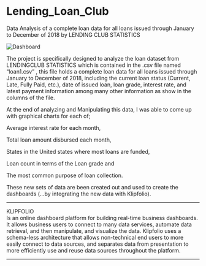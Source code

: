 # Lending_Loan_Club
Data Analysis of a complete loan data for all loans issued through January to December of 2018 by LENDING CLUB STATISTICS

![Dashboard](https://github.com/Ayokunlewaakinnawo/Loan-Data-Analytics/assets/49082413/68d5c3bf-5908-46af-900f-2108abd103be)



The project is specifically designed to analyze the loan dataset from LENDINGCLUB STATISTICS which is contained in the .csv file named “loan1.csv” , this file holds a complete loan data for all loans issued through January to December of 2018, including the current loan status (Current, Late, Fully Paid, etc.), date of issued loan, loan grade, interest rate, and latest payment information among many other information as show in the columns of the file. 

At the end of analyzing and Manipulating  this data, I was able to come up with graphical charts for each of; 


Average interest rate for each month,

Total loan amount disbursed each month, 

States in the United states where most loans are funded, 

Loan count in terms of the Loan grade and 

The most common purpose of loan collection.

These new sets of data are been created out and used to create the dashboards (…by integrating the new data with Klipfolio).

<hr>
KLIPFOLIO<br>
Is an online dashboard platform for building real-time business dashboards. It allows business users to connect to many data services, automate data retrieval, and then manipulate, and visualize the data. Klipfolio uses a schema-less architecture that allows non-technical end users to more easily connect to data sources, and separates data from presentation to more efficiently use and reuse data sources throughout the platform.
<hr>

